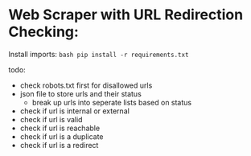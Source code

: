 Web Scraper with URL Redirection Checking:
==========================================
Install imports:
```bash pip install -r requirements.txt```

todo:
- check robots.txt first for disallowed urls
- json file to store urls and their status
    - break up urls into seperate lists based on status
- check if url is internal or external
- check if url is valid
- check if url is reachable
- check if url is a duplicate
- check if url is a redirect